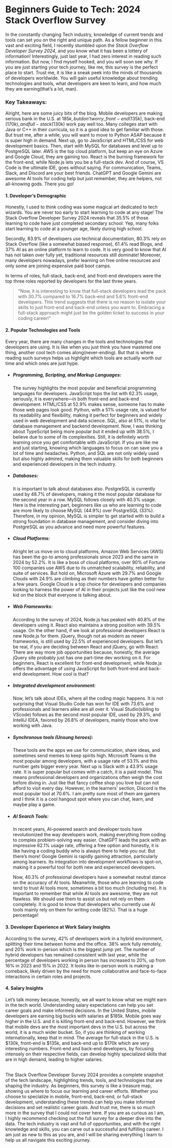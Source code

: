 # Beginners Guide to Tech: 2024 Stack Overflow Survey

In the constantly changing Tech industry, knowledge of current trends and tools can set you on the right and unique path. As a fellow beginner in this vast and exciting field, I recently stumbled upon the _Stack Overflow Developer Survey 2024_, and you know what it has been a lottery of information! Interestingly, just last year, I had zero interest in reading such information. But now, I find myself hooked, and you will soon see why. If you are just starting your tech journey, like me, this survey is the perfect place to start. Trust me, it is like a sneak peek into the minds of thousands of developers worldwide. You will gain useful knowledge about trending technologies and tools, what developers are keen to learn, and how much they are earning(that’s a lot, man). 

### Key Takeaways: 
Alright, here are some juicy bits of the blog. Mobile developers are making serious bank in the U.S. at $185k, but don’t worry, front-end ($135k), back-end ($170k), and full-stack ($130k) work pay well too. Many colleges start with Java or C++ in their curricula, so it is a good idea to get familiar with those. But trust me, after a while, you will want to move to Python ASAP because it is super high in demand. Next up, go to JavaScript and HTML/CSS for web development basics. Then, start with MySQL for databases and level up to PostgreSQL later. AWS is the top cloud platform, but keep an eye on Azure and Google Cloud, they are gaining too. React is the burning framework for the front-end, while Node.js lets you be a full-stack dev. And of course, VS Code is the ultimate IDE, goes without saying. For communication, Teams, Slack, and Discord are your best friends. ChatGPT and Google Gemini are awesome AI tools for coding help but just remember, they are helpers, not all-knowing gods. There you go!

#### 1. Developer’s Demographic
Honestly, I used to think coding was some magical art dedicated to tech wizards. You are never too early to start learning to code at any stage! The Stack Overflow Developer Survey 2024 reveals that 35.5% of those learning to code have just completed secondary school. Yep,  many folks start learning to code at a younger age, likely during high school. 

Secondly, 83.9% of developers use technical documentation, 80.3% rely on Stack Overflow (like a somewhat biased response), 61.4% read Blogs, and 37% AI as an online platform to learn to code. It is very good to know that AI has not taken over fully yet, traditional resources still dominate! Moreover, many developers nowadays, prefer learning on free online resources and only some are joining expensive paid boot camps.

 In terms of roles, full-stack, back-end, and front-end developers were the top three roles reported by developers for the last three years. 
 > "Now, it is interesting to know that full-stack developers lead the pack with 30.7% compared to 16.7% back-end and 5.6% front-end developers. This trend suggests that there is no reason to isolate your skills to just front-end and back-end unless you want to. Embracing a full-stack approach might just be the golden ticket to success in your coding career!"

#### 2. Popular Technologies and Tools
 Every year, there are many changes in the tools and technologies that developers are using. It is like when you just think you have mastered one thing, another cool tech comes along(never-ending). But that is where reading such surveys helps us highlight which tools are actually worth our time and which ones are just hype.
 
- ##### Programming, Scripting, and Markup Languages:
  The survey highlights the most popular and beneficial programming languages for developers. JavaScript tops the list with 62.3% usage, seriously, it is everywhere—in both front-end and back-end development. HTML/CSS at 52.9% makes sense, someone has to make those web pages look good. Python, with a 51% usage rate, is valued for its readability and flexibility, making it perfect for beginners and widely used in web development and data science. SQL, also at 51%, is vital for database management and backend development. Now, I was thinking about TypeScript being more popular but it ended up with 38.5%, I believe due to some of its complexities. Still, it is definitely worth learning once you get comfortable with JavaScript. If you are like me and just starting, knowing which languages to focus on can save you a lot of time and headaches. Python, and SQL are not only widely used but also highly admired, making them valuable skills for both beginners and experienced developers in the tech industry.

- ##### Databases:
  It is important to talk about databases also. PostgreSQL is currently used by 48.7% of developers, making it the most popular database for the second year in a row. MySQL follows closely with 40.3% usage. Here is the interesting part, beginners like us who are learning to code are more likely to choose MySQL (44.9%) over PostgreSQL (33%). Therefore, in my opinion, MySQL is simpler to get started with to build a strong foundation in database management, and consider diving into PostgreSQL as you advance and need more powerful features.

- ##### Cloud Platforms:
  Alright let us move on to cloud platforms, Amazon Web Services (AWS) has been the go-to among professionals since 2023 and the same in 2024 by 52.2%. It is like a boss of cloud platforms, over 90% of Fortune 100 companies use AWS due to its unmatched scalability, reliability, and suite of services. But hold on, Microsoft Azure with 29.7% and Google Clouds with 24.9% are climbing as their numbers have gotten better for a few years. Google Cloud is a top choice for developers and companies looking to harness the power of AI in their projects just like the cool new kid on the block that everyone is talking about.

- ##### Web Frameworks:
  According to the survey of 2024, Node.js has peaked with 40.8% of the developers using it. React also maintains a strong position with 39.5% usage. On the other hand, if we look at professional developers React is new Node.js for them. jQuery, though not as modern as newer frameworks, is still used by 22.5% of experienced developers. But let’s be real, if you are deciding between React and jQuery, go with React. There are way more job opportunities because, honestly, the average jQuery site probably just has one part-time dev working on it. For beginners, React is excellent for front-end development, while Node.js offers the advantage of using JavaScript for both front-end and back-end development. How cool is that?

- ##### Integrated development environment:
  Now, let’s talk about IDEs, where all the coding magic happens. It is not surprising that Visual Studio Code has won for IDE with 73.6% and professionals and learners alike are all over it. Visual Studio(sibling to VScode) follows as the second most popular IDE, used by 29.3%, and IntelliJ IDEA, favored by 26.8% of developers, mainly those who love working with Java. 

- ##### Synchronous tools (Unsung heroes):
  These tools are the apps we use for communication, share ideas, and sometimes send memes to keep spirits high. Microsoft Teams is the most popular among developers, with a usage rate of 53.1% and this number gets bigger every year. Next up is Slack with a 43.9% usage rate. It is super popular but comes with a catch, it is a paid model. This means professional developers and organizations often weigh the cost before diving in. Just like that fancy coffee shop you love but can not afford to visit every day. However, in the learners’ section, Discord is the most popular tool at 70.6%. I am pretty sure most of them are gamers and I think it is a cool hangout spot where you can chat, learn, and maybe play a game.

- ##### AI Search Tools:
  In recent years, AI-powered search and developer tools have revolutionized the way developers work, making everything from coding to complex problem-solving way easier. ChatGPT leads the pack with an impressive 82.1% usage rate, offering a free option and honestly, it is like having a coding buddy who is always there to help you out. But there’s more! Google Gemini is rapidly gaining attraction, particularly among learners. Its integration into development workflows is spot-on, making it a powerful tool for both new and experienced developers.

  Now, 40.3% of professional developers have a somewhat neutral stance on the accuracy of AI tools. Meanwhile, those who are learning to code tend to trust AI tools more, sometimes a bit too much (including me). It is important to remember that while AI tools are awesome, they are not flawless. We should use them to assist us but not rely on them completely. It is good to know that developers who currently use AI tools mainly rely on them for writing code (82%). That is a huge percentage!

#### 3. Developer Experience at Work Salary Insights
According to the survey, 42% of developers work in a hybrid environment, splitting their time between home and the office. 38% work fully remotely, and 20% work in-person which is the biggest jump yet. The number of hybrid developers has remained consistent with last year, while the percentage of developers working in person has increased to 20%, up from 16% in 2023 and 15% in 2022. It looks like in-person work is making a comeback, likely driven by the need for more collaborative and face-to-face interactions in certain roles and projects.

#### 4. Salary Insights
Let’s talk money because, honestly, we all want to know what we might earn in the tech world. Understanding salary expectations can help you set career goals and make informed decisions. In the United States, mobile developers are earning big bucks with salaries at $185k. Mobile goes way higher in the U.S. and it is killing front-end and back-end. However, we think that mobile devs are the most important devs in the U.S. but across the world, it is a much wider bucket. So, if you are thinking of working internationally, keep that in mind. The average for full-stack in the U.S. is $130k, front-end is $135k, and back-end up to $170k which are very interesting numbers. Front-end and back-end developers, by focusing intensely on their respective fields, can develop highly specialized skills that are in high demand, leading to higher salaries.
<br><br>

The Stack Overflow Developer Survey 2024 provides a complete snapshot of the tech landscape, highlighting trends, tools, and technologies that are shaping the industry. As beginners, this survey is like a treasure map, showing us where to focus our learning and career efforts. Whether you choose to specialize in mobile, front-end, back-end, or full-stack development, understanding these trends can help you make informed decisions and set realistic career goals. And trust me, there is so much more in the survey that I could not cover here. If you are as curious as I am, I highly recommend checking out the full survey for a deeper dive into the data. The tech industry is vast and full of opportunities, and with the right knowledge and skills, you can carve out a successful and fulfilling career. I am just as new to this as you are, and I will be sharing everything I learn to help us all navigate this exciting journey.

